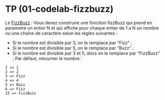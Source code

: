 # TP (01-codelab-fizzbuzz)

Le [FizzBuzz](https://codingdojo.org/fr/kata/FizzBuzz/) :
Vous devez construire une fonction fizzBuzz qui prend en parametre un entier N et qui affiche pour chaque entier de 1 a N un nombre ou une chaîne de caractère selon les règles suivantes :

- Si le nombre est divisible par 3, on le remplace par “Fizz” ;
- Si le nombre est divisible par 5, on le remplace par “Buzz” ;
- Si le nombre est divisible par 3 et 5, alors on le remplace par “FizzBuzz” ;
Par défaut, retourner le nombre.`

```
1 => 1
2 => 2
3 => Fizz
4 => 4
5 => Buzz
6 => Fizz
15 => FizzBuzz
```

